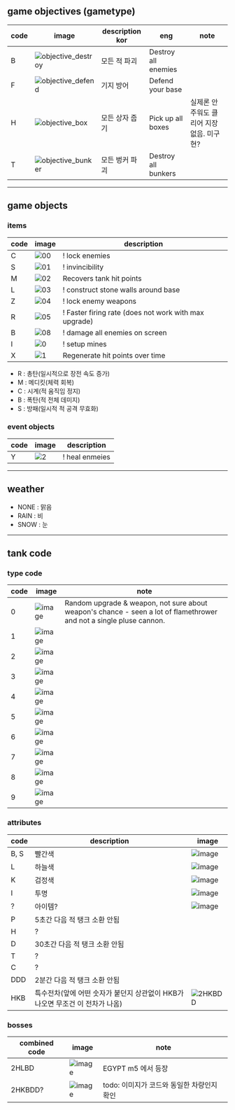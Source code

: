 ## game objectives (gametype)

| code | image | description kor | eng | note |
|-|-|-|-|-|
| B |![objective_destroy](https://github.com/jupiterbjy/OpenAT/assets/26041217/941b2cc2-c107-48de-9526-3c184c845d46)| 모든 적 파괴 | Destroy all enemies | |
| F |![objective_defend](https://github.com/jupiterbjy/OpenAT/assets/26041217/0c17115e-9a86-4e78-8619-18a0e95bbe91)| 기지 방어 | Defend your base | |
| H |![objective_box](https://github.com/jupiterbjy/OpenAT/assets/26041217/267bed54-3126-4786-942e-aaacc493cc45)| 모든 상자 줍기 | Pick up all boxes | 실제론 안주워도 클리어 지장 없음. 미구현? |
| T |![objective_bunker](https://github.com/jupiterbjy/OpenAT/assets/26041217/b3bc46f8-b2a8-48cc-be2c-a966c72c26c4)| 모든 벙커 파괴 | Destroy all bunkers | |

---

## game objects

### items
| code | image | description |
|-|-|-|
| C |![00](https://github.com/jupiterbjy/OpenAT/assets/26041217/a388e1e9-e9e2-42ff-b623-613dbde57bfd)|! lock enemies|
| S |![01](https://github.com/jupiterbjy/OpenAT/assets/26041217/78c193eb-e4b9-41ff-a931-fbdfe02c1da1)|! invincibility|
| M |![02](https://github.com/jupiterbjy/OpenAT/assets/26041217/7b7b5bb6-c68d-4a3a-ad37-299d42d01c01)|Recovers tank hit points|
| L |![03](https://github.com/jupiterbjy/OpenAT/assets/26041217/812235bb-e13b-431d-8142-f6cf980cc778)|! construct stone walls around base|
| Z |![04](https://github.com/jupiterbjy/OpenAT/assets/26041217/0cbfb3ea-b594-49f2-aa5a-5b29e7772be4)|! lock enemy weapons|
| R |![05](https://github.com/jupiterbjy/OpenAT/assets/26041217/8d888a4a-0fd9-48b2-b781-1bc292006c94)|! Faster firing rate (does not work with max upgrade)|
| B |![08](https://github.com/jupiterbjy/OpenAT/assets/26041217/50748447-b60e-4925-b096-f6d3daad0b2e)|! damage all enemies on screen|
| I |![0](https://github.com/jupiterbjy/OpenAT/assets/26041217/5a034a77-d393-4985-9c56-f747bef81a8c)|! setup mines|
| X |![1](https://github.com/jupiterbjy/OpenAT/assets/26041217/53bcdf23-6693-4330-8b72-218a57393906)|Regenerate hit points over time|

- R : 총탄(일시적으로 장전 속도 증가)
- M : 메디킷(체력 회복)
- C : 시계(적 움직임 정지)
- B : 폭탄(적 전체 데미지)
- S : 방패(일시적 적 공격 무효화)

### event objects
| code | image | description |
|-|-|-|
| Y |![2](https://github.com/jupiterbjy/OpenAT/assets/26041217/105c0c6c-3683-4c03-b822-827ec3fb450f)|! heal enmeies|

---

## weather
- NONE : 맑음
- RAIN : 비
- SNOW : 눈

---

## tank code

### type code

| code | image | note |
|-|-|-|
|0|![image](https://github.com/jupiterbjy/OpenAT/assets/26041217/bbfbc334-6509-4d8b-8653-4bb51d007313)|Random upgrade & weapon, not sure about weapon's chance - seen a lot of flamethrower and not a single pluse cannon.|
|1|![image](https://github.com/jupiterbjy/OpenAT/assets/26041217/b81eb933-d13c-4e09-828a-303e1cbd73c5)||
|2|![image](https://github.com/jupiterbjy/OpenAT/assets/26041217/c657e2c0-ad1e-482a-a514-2740baffcffe)||
|3|![image](https://github.com/jupiterbjy/OpenAT/assets/26041217/66b4a990-1cae-4884-b83d-42848daff297)||
|4|![image](https://github.com/jupiterbjy/OpenAT/assets/26041217/c87bd145-0982-422c-a337-030e9ffb08d6)||
|5|![image](https://github.com/jupiterbjy/OpenAT/assets/26041217/de06fee0-cefe-4b59-9b9d-e61f2c4cef90)||
|6|![image](https://github.com/jupiterbjy/OpenAT/assets/26041217/0718d3ed-a780-4a9a-9773-dc9fe48d36ff)||
|7|![image](https://github.com/jupiterbjy/OpenAT/assets/45421813/9384ce73-bfbd-4bca-b563-5820e72a0b0c)||
|8|![image](https://github.com/jupiterbjy/OpenAT/assets/26041217/baccff0f-4160-4e85-8566-ea0b4b4b5a6b)||
|9|![image](https://github.com/jupiterbjy/OpenAT/assets/45421813/951034cd-aa1d-4ab7-ba6f-26f4391a9aa5)||


### attributes
| code | description | image |
|-|-|-|
| B, S | 빨간색 |![image](https://github.com/jupiterbjy/OpenAT/assets/26041217/55ccef79-f540-459f-8d04-166ee15be7f9)|
| L | 하늘색 |![image](https://github.com/jupiterbjy/OpenAT/assets/26041217/9a721677-338f-4647-84fb-11931330b2bd)|
| K | 검정색 |![image](https://github.com/jupiterbjy/OpenAT/assets/26041217/a52f2a3f-b2f7-49d1-ad59-6daac0ac8165)|
| I | 투명 |![image](https://github.com/jupiterbjy/OpenAT/assets/26041217/954373b5-9886-417c-b7be-2505a4205656)|
| ? | 아이템? |![image](https://github.com/jupiterbjy/OpenAT/assets/26041217/ba46278c-b3a8-4024-888c-507a7cd1295a)|
| P | 5초간 다음 적 탱크 소환 안됨 |
| H | ? |
| D | 30초간 다음 적 탱크 소환 안됨 |
| T | ? |
| C | ? |
| DDD | 2분간 다음 적 탱크 소환 안됨 |
| HKB | 특수전차(앞에 어떤 숫자가 붙던지 상관없이 HKB가 나오면 무조건 이 전차가 나옴) | ![2HKBDD](https://github.com/jupiterbjy/OpenAT/assets/45421813/1335abc2-cd91-4142-ad29-2a5dace6f832)|

### bosses
| combined code | image | note |
|-|-|-|
|2HLBD|![image](https://github.com/jupiterbjy/OpenAT/assets/26041217/60c3bb59-806d-48e9-96d6-395bae908592)|EGYPT m5 에서 등장|
|2HKBDD?|![image](https://github.com/jupiterbjy/OpenAT/assets/26041217/9b498a50-7f9d-4226-8a18-141c34ccf708)|todo: 이미지가 코드와 동일한 차량인지 확인|
